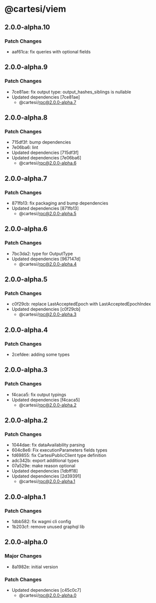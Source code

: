 # @cartesi/viem

## 2.0.0-alpha.10

### Patch Changes

- aaf61ca: fix queries with optional fields

## 2.0.0-alpha.9

### Patch Changes

- 7ce81ae: fix output type: output_hashes_siblings is nullable
- Updated dependencies [7ce81ae]
    - @cartesi/rpc@2.0.0-alpha.7

## 2.0.0-alpha.8

### Patch Changes

- 715df3f: bump dependencies
- 7e06ba6: lint
- Updated dependencies [715df3f]
- Updated dependencies [7e06ba6]
    - @cartesi/rpc@2.0.0-alpha.6

## 2.0.0-alpha.7

### Patch Changes

- 871fb13: fix packaging and bump dependencies
- Updated dependencies [871fb13]
    - @cartesi/rpc@2.0.0-alpha.5

## 2.0.0-alpha.6

### Patch Changes

- 7bc3da2: type for OutputType
- Updated dependencies [967147d]
    - @cartesi/rpc@2.0.0-alpha.4

## 2.0.0-alpha.5

### Patch Changes

- c0f29cb: replace LastAcceptedEpoch with LastAcceptedEpochIndex
- Updated dependencies [c0f29cb]
    - @cartesi/rpc@2.0.0-alpha.3

## 2.0.0-alpha.4

### Patch Changes

- 2cefdee: adding some types

## 2.0.0-alpha.3

### Patch Changes

- f4caca5: fix output typings
- Updated dependencies [f4caca5]
    - @cartesi/rpc@2.0.0-alpha.2

## 2.0.0-alpha.2

### Patch Changes

- 1044dae: fix dataAvailability parsing
- 604c8e6: Fix executionParameters fields types
- fd69855: fix CartesiPublicClient type definition
- adc342b: export additional types
- 07a529e: make reason optional
- Updated dependencies [1dbff18]
- Updated dependencies [2d39391]
    - @cartesi/rpc@2.0.0-alpha.1

## 2.0.0-alpha.1

### Patch Changes

- 1dbb582: fix wagmi cli config
- 1b203cf: remove unused graphql lib

## 2.0.0-alpha.0

### Major Changes

- 8a1982e: initial version

### Patch Changes

- Updated dependencies [c45c0c7]
    - @cartesi/rpc@2.0.0-alpha.0

